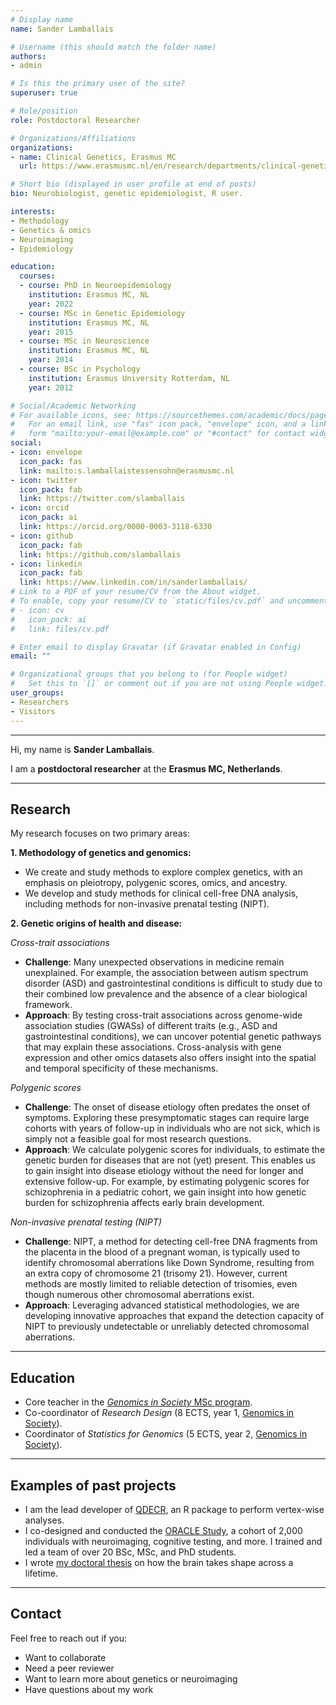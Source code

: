 ```yaml
---
# Display name
name: Sander Lamballais

# Username (this should match the folder name)
authors:
- admin

# Is this the primary user of the site?
superuser: true

# Role/position
role: Postdoctoral Researcher

# Organizations/Affiliations
organizations:
- name: Clinical Genetics, Erasmus MC
  url: https://www.erasmusmc.nl/en/research/departments/clinical-genetics

# Short bio (displayed in user profile at end of posts)
bio: Neurobiologist, genetic epidemiologist, R user.

interests:
- Methodology
- Genetics & omics
- Neuroimaging
- Epidemiology

education:
  courses:
  - course: PhD in Neuroepidemiology
    institution: Erasmus MC, NL
    year: 2022
  - course: MSc in Genetic Epidemiology
    institution: Erasmus MC, NL
    year: 2015
  - course: MSc in Neuroscience
    institution: Erasmus MC, NL
    year: 2014
  - course: BSc in Psychology
    institution: Erasmus University Rotterdam, NL
    year: 2012

# Social/Academic Networking
# For available icons, see: https://sourcethemes.com/academic/docs/page-builder/#icons
#   For an email link, use "fas" icon pack, "envelope" icon, and a link in the
#   form "mailto:your-email@example.com" or "#contact" for contact widget.
social:
- icon: envelope
  icon_pack: fas
  link: mailto:s.lamballaistessensohn@erasmusmc.nl
- icon: twitter
  icon_pack: fab
  link: https://twitter.com/slamballais
- icon: orcid
  icon_pack: ai
  link: https://orcid.org/0000-0003-3118-6330
- icon: github
  icon_pack: fab
  link: https://github.com/slamballais
- icon: linkedin
  icon_pack: fab
  link: https://www.linkedin.com/in/sanderlamballais/
# Link to a PDF of your resume/CV from the About widget.
# To enable, copy your resume/CV to `static/files/cv.pdf` and uncomment the lines below.
# - icon: cv
#   icon_pack: ai
#   link: files/cv.pdf

# Enter email to display Gravatar (if Gravatar enabled in Config)
email: ""

# Organizational groups that you belong to (for People widget)
#   Set this to `[]` or comment out if you are not using People widget.
user_groups:
- Researchers
- Visitors
---
```


------

Hi, my name is **Sander Lamballais**. 

I am a **postdoctoral researcher** at the **Erasmus MC, Netherlands**.

------
**Research**
------

My research focuses on two primary areas:

**1. Methodology of genetics and genomics:**
  * We create and study methods to explore complex genetics, with an emphasis on pleiotropy, polygenic scores, omics, and ancestry.
  * We develop and study methods for clinical cell-free DNA analysis, including methods for non-invasive prenatal testing (NIPT).
  
**2. Genetic origins of health and disease:**

*Cross-trait associations*
* **Challenge**: Many unexpected observations in medicine remain unexplained. For example, the association between autism spectrum disorder (ASD) and gastrointestinal conditions is difficult to study due to their combined low prevalence and the absence of a clear biological framework.
* **Approach**: By testing cross-trait associations across genome-wide association studies (GWASs) of different traits (e.g., ASD and gastrointestinal conditions), we can uncover potential genetic pathways that may explain these associations. Cross-analysis with gene expression and other omics datasets also offers insight into the spatial and temporal specificity of these mechanisms.

*Polygenic scores*
* **Challenge**: The onset of disease etiology often predates the onset of symptoms. Exploring these presymptomatic stages can require large cohorts with years of follow-up in individuals who are not sick, which is simply not a feasible goal for most research questions.
* **Approach**: We calculate polygenic scores for individuals, to estimate the genetic burden for diseases that are not (yet) present. This enables us to gain insight into disease etiology without the need for longer and extensive follow-up. For example, by estimating polygenic scores for schizophrenia in a pediatric cohort, we gain insight into how genetic burden for schizophrenia affects early brain development.

*Non-invasive prenatal testing (NIPT)*
* **Challenge**: NIPT, a method for detecting cell-free DNA fragments from the placenta in the blood of a pregnant woman, is typically used to identify chromosomal aberrations like Down Syndrome, resulting from an extra copy of chromosome 21 (trisomy 21). However, current methods are mostly limited to reliable detection of trisomies, even though numerous other chromosomal aberrations exist.
* **Approach**: Leveraging advanced statistical methodologies, we are developing innovative approaches that expand the detection capacity of NIPT to previously undetectable or unreliably detected chromosomal aberrations.

------
**Education**
------

* Core teacher in the [*Genomics in Society* MSc program](https://www.eur.nl/en/research-master/genomics-society).
* Co-coordinator of *Research Design* (8 ECTS, year 1, [Genomics in Society](https://www.eur.nl/en/research-master/genomics-society)).
* Coordinator of *Statistics for Genomics* (5 ECTS, year 2, [Genomics in Society](https://www.eur.nl/en/research-master/genomics-society)).

------
**Examples of past projects**
------

* I am the lead developer of [QDECR](https://qdecr.com), an R package to perform vertex-wise analyses. 
* I co-designed and conducted the [ORACLE Study](https://doi.org/10.1007/s10654-020-00696-3), a cohort of 2,000 individuals with neuroimaging, cognitive testing, and more. I trained and led a team of over 20 BSc, MSc, and PhD students. 
* I wrote [my doctoral thesis](https://pure.eur.nl/en/publications/shaping-the-brain-causes-and-consequences-of-the-changing-brain-a) on how the brain takes shape across a lifetime.

------
**Contact**
------

Feel free to reach out if you:
* Want to collaborate
* Need a peer reviewer
* Want to learn more about genetics or neuroimaging
* Have questions about my work

